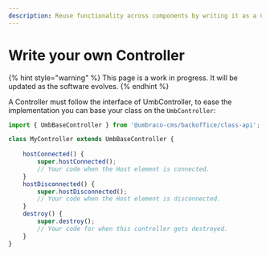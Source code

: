 ```yaml
---
description: Reuse functionality across components by writing it as a Controller
---
```


# Write your own Controller

{% hint style="warning" %}
This page is a work in progress. It will be updated as the software evolves.
{% endhint %}

A Controller must follow the interface of UmbController, to ease the implementation you can base your class on the `UmbController`:

```typescript
import { UmbBaseController } from '@umbraco-cms/backoffice/class-api';

class MyController extends UmbBaseController {
	
	hostConnected() {
		super.hostConnected();
		// Your code when the Host element is connected.
	}
	hostDisconnected() {
		super.hostDisconnected();
		// Your code when the Host element is disconnected.
	}
	destroy() {
		super.destroy();
		// Your code for when this controller gets destroyed.
	}
}
```
